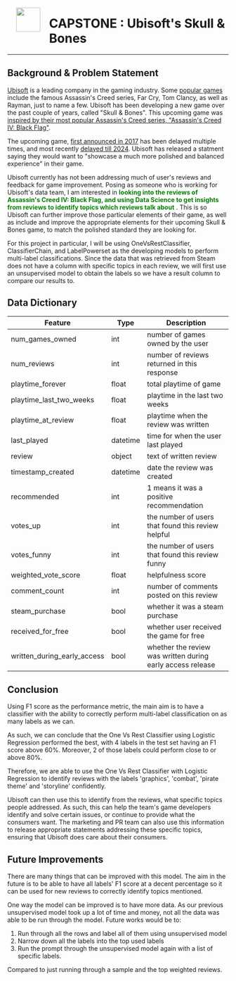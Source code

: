 <img src="http://imgur.com/1ZcRyrc.png" style="float: left; margin: 20px; height: 55px">

# CAPSTONE : Ubisoft's Skull & Bones
----

## Background & Problem Statement


[Ubisoft](https://www.ubisoft.com/en-us/company/about-us) is a leading company in the gaming industry. Some [popular games](https://www.thegamer.com/ubisoft-best-games/#assassin-rsquo-s-creed-4-black-flag) include the famous Assassin's Creed series, Far Cry, Tom Clancy, as well as Rayman, just to name a few. Ubisoft has been developing a new game over the past couple of years, called "Skull & Bones". This upcoming game was [inspired by their most popular Assassin's Creed series, "Assassin's Creed IV: Black Flag"](https://screenrant.com/skull-and-bones-best-game-recommendations/).

The upcoming game, [first announced in 2017](https://www.pcgamer.com/ubisoft-announces-skull-and-bones-an-open-world-multiplayer-pirate-game/) has been delayed multiple times, and most recently [delayed till 2024](https://www.thumbculture.co.uk/skull-and-bones-misses-march-release). Ubisoft has released a statment saying they would want to "showcase a much more polished and balanced experience" in their game.

Ubisoft currently has not been addressing much of user's reviews and feedback for game improvement. Posing as someone who is working for Ubisoft's data team, I am interested in  <font color = 'green'>**looking into the reviews of Assassin's Creed IV: Black Flag, and using Data Science to get insights from reviews to identify topics which reviews talk about** </font>. This is so Ubisoft can further improve those particular elements of their game, as well as include and improve the appropriate elements for their upcoming Skull & Bones game, to match the polished standard they are looking for.

For this project in particular, I will be using OneVsRestClassifier, ClassifierChain, and LabelPowerset as the developing models to perform multi-label classifications. Since the data that was retrieved from Steam does not have a column with specific topics in each review, we will first use an unsupervised model to obtain the labels so we have a result column to compare our results to.


## Data Dictionary

|Feature|Type|Description|
|---|---|---|
|num_games_owned|int|number of games owned by the user|
|num_reviews|int|number of reviews returned in this response|
|playtime_forever|float|total playtime of game|
|playtime_last_two_weeks|float|playtime in the last two weeks|        
|playtime_at_review|float|playtime when the review was written|
|last_played|datetime|time for when the user last played|
|review|object|text of written review|
|timestamp_created|datetime|date the review was created|
|recommended|int|1 means it was a positive recommendation|
|votes_up|int|the number of users that found this review helpful|
|votes_funny|int|the number of users that found this review funny|
|weighted_vote_score|float|helpfulness score|
|comment_count|int|number of comments posted on this review|   
|steam_purchase|bool|whether it was a steam purchase|        
|received_for_free|bool|whether user received the game for free|         
|written_during_early_access|bool|whether the review was written during early access release|


## Conclusion

Using F1 score as the performance metric, the main aim is to have a classifier with the ability to correctly perform multi-label classification on as many labels as we can.

As such, we can conclude that the One Vs Rest Classifier using Logistic Regression performed the best, with 4 labels in the test set having an F1 score above 60%. Moreover, 2 of those labels could perform close to or above 80%.

Therefore, we are able to use the One Vs Rest Classifier with Logistic Regression to identify reviews with the labels 'graphics', 'combat', 'pirate theme' and 'storyline' confidently.

Ubisoft can then use this to identify from the reviews, what specific topics people addressed. As such, this can help the team's game developers identify and solve certain issues, or continue to provide what the consumers want. The marketing and PR team can also use this information to release appropriate statements addressing these specific topics, ensuring that Ubisoft does care about their consumers.


## Future Improvements

There are many things that can be improved with this model. The aim in the future is to be able to have all labels' F1 score at a decent percentage so it can be used for new reviews to correctly identify topics mentioned.

One way the model can be improved is to have more data. As our previous unsupervised model took up a lot of time and money, not all the data was able to be run through the model. Future works would be to: 
1) Run through all the rows and label all of them using unsupervised model
2) Narrow down all the labels into the top used labels
3) Run the prompt through the unsupervised model again with a list of specific labels.

Compared to just running through a sample and the top weighted reviews.